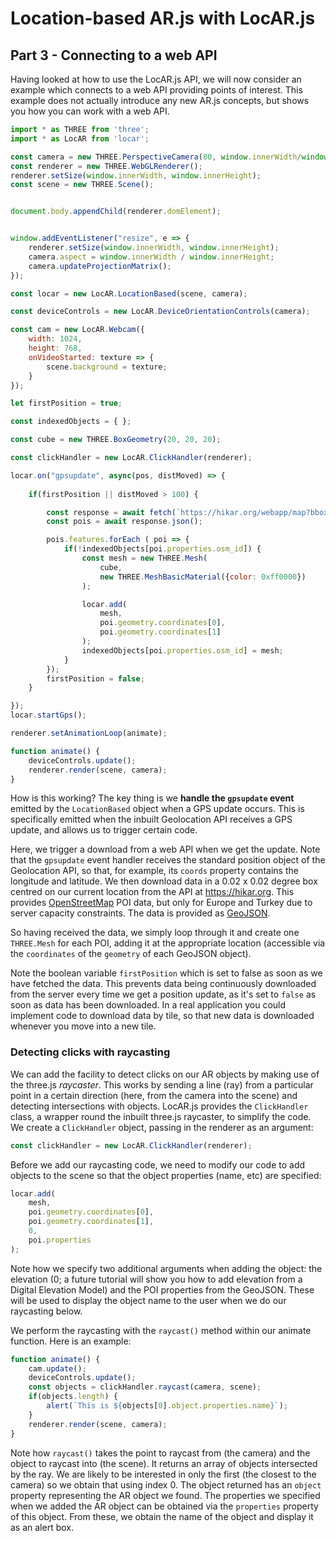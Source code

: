# Location-based AR.js with LocAR.js

## Part 3 - Connecting to a web API 

Having looked at how to use the LocAR.js API, we will now consider an example which connects to a web API providing points of interest. This example does not actually introduce any new AR.js concepts, but shows you how you can work with a web API.

```javascript
import * as THREE from 'three';
import * as LocAR from 'locar';

const camera = new THREE.PerspectiveCamera(80, window.innerWidth/window.innerHeight, 0.001, 1000);
const renderer = new THREE.WebGLRenderer();
renderer.setSize(window.innerWidth, window.innerHeight);
const scene = new THREE.Scene();


document.body.appendChild(renderer.domElement);


window.addEventListener("resize", e => {
    renderer.setSize(window.innerWidth, window.innerHeight);
    camera.aspect = window.innerWidth / window.innerHeight;
    camera.updateProjectionMatrix();
});

const locar = new LocAR.LocationBased(scene, camera);

const deviceControls = new LocAR.DeviceOrientationControls(camera);

const cam = new LocAR.Webcam({
    width: 1024,
    height: 768,
    onVideoStarted: texture => {
        scene.background = texture;
    }
});

let firstPosition = true;

const indexedObjects = { };

const cube = new THREE.BoxGeometry(20, 20, 20);

const clickHandler = new LocAR.ClickHandler(renderer);

locar.on("gpsupdate", async(pos, distMoved) => {
    
    if(firstPosition || distMoved > 100) {

        const response = await fetch(`https://hikar.org/webapp/map?bbox=${pos.coords.longitude-0.02},${pos.coords.latitude-0.02},${pos.coords.longitude+0.02},${pos.coords.latitude+0.02}&layers=poi&outProj=4326`);
        const pois = await response.json();

        pois.features.forEach ( poi => {
            if(!indexedObjects[poi.properties.osm_id]) {
                const mesh = new THREE.Mesh(
                    cube,
                    new THREE.MeshBasicMaterial({color: 0xff0000})
                );                

                locar.add(
                    mesh, 
                    poi.geometry.coordinates[0], 
                    poi.geometry.coordinates[1]
                );
                indexedObjects[poi.properties.osm_id] = mesh;
            }
        });
        firstPosition = false;
    }

});
locar.startGps();

renderer.setAnimationLoop(animate);

function animate() {
    deviceControls.update();
    renderer.render(scene, camera);
}

```

How is this working? The key thing is we **handle the `gpsupdate` event** emitted by the `LocationBased` object when a GPS update occurs. This is specifically emitted when the inbuilt Geolocation API receives a GPS update, and allows us to trigger certain code.

Here, we trigger a download from a web API when we get the update. Note that the `gpsupdate` event handler receives the standard position object of the Geolocation API, so that, for example, its `coords` property contains the longitude and latitude. We then download data in a 0.02 x 0.02 degree box centred on our current location from the API at https://hikar.org. This provides [OpenStreetMap](https://openstreetmap.org) POI data, but only for Europe and Turkey due to server capacity constraints. The data is provided as [GeoJSON](https://geojson.org).

So having received the data, we simply loop through it and create one `THREE.Mesh` for each POI, adding it at the appropriate location (accessible via the `coordinates` of the `geometry` of each GeoJSON object).

Note the boolean variable `firstPosition` which is set to false as soon as we have fetched the data. This prevents data being continuously downloaded from the server every time we get a position update, as it's set to `false` as soon as data has been downloaded. In a real application you could implement code to download data by tile, so that new data is downloaded whenever you move into a new tile.

### Detecting clicks with raycasting

We can add the facility to detect clicks on our AR objects by making use of the three.js *raycaster*. This works by sending a line (ray) from a particular point in a certain direction (here, from the camera into the scene) and detecting intersections with objects. LocAR.js provides the `ClickHandler` class, a wrapper round the inbuilt three.js raycaster, to simplify the code. We create a `ClickHandler` object, passing in the renderer as an argument:

```javascript
const clickHandler = new LocAR.ClickHandler(renderer);
```

Before we add our raycasting code, we need to modify our code to add objects to the scene so that the object properties (name, etc) are specified:
```javascript
locar.add(
    mesh, 
    poi.geometry.coordinates[0], 
    poi.geometry.coordinates[1],     
    0, 
    poi.properties
);
```
Note how we specify two additional arguments when adding the object: the elevation (0; a future tutorial will show you how to add elevation from a Digital Elevation Model) and the POI properties from the GeoJSON. These will be used to display the object name to the user when we do our raycasting below.

We perform the raycasting with the `raycast()` method within our animate function. Here is an example:

```javascript
function animate() {
    cam.update();
    deviceControls.update();
    const objects = clickHandler.raycast(camera, scene);
    if(objects.length) {
        alert(`This is ${objects[0].object.properties.name}`);
    }
    renderer.render(scene, camera);
}
```
Note how `raycast()` takes the point to raycast from (the camera) and the object to raycast into (the scene). It returns an array of objects intersected by the ray. We are likely to be interested in only the first (the closest to the camera) so we obtain that using index 0. The object returned has an `object` property representing the AR object we found. The properties we specified when we added the AR object can be obtained via the `properties` property of this object. From these, we obtain the name of the object and display it as an alert box.
